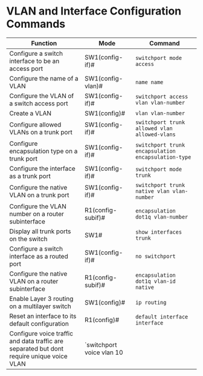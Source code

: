 # VLAN and Interface Configuration Commands

| **Function**                                               | **Mode**             | **Command**                                                |
|------------------------------------------------------------|----------------------|-------------------------------------------------------------|
| Configure a switch interface to be an access port          | SW1(config-if)#      | `switchport mode access`                                   |
| Configure the name of a VLAN                               | SW1(config-vlan)#    | `name name`                                                 |
| Configure the VLAN of a switch access port                 | SW1(config-if)#      | `switchport access vlan vlan-number`                       |
| Create a VLAN                                              | SW1(config)#         | `vlan vlan-number`                                          |
| Configure allowed VLANs on a trunk port                    | SW1(config-if)#      | `switchport trunk allowed vlan allowed-vlans`              |
| Configure encapsulation type on a trunk port               | SW1(config-if)#      | `switchport trunk encapsulation encapsulation-type`        |
| Configure the interface as a trunk port                    | SW1(config-if)#      | `switchport mode trunk`                                     |
| Configure the native VLAN on a trunk port                  | SW1(config-if)#      | `switchport trunk native vlan vlan-number`                 |
| Configure the VLAN number on a router subinterface         | R1(config-subif)#    | `encapsulation dot1q vlan-number`                          |
| Display all trunk ports on the switch                      | SW1#                 | `show interfaces trunk`                                     |
| Configure a switch interface as a routed port              | SW1(config-if)#      | `no switchport`                                             |
| Configure the native VLAN on a router subinterface         | R1(config-subif)#    | `encapsulation dot1q vlan-id native`                       |
| Enable Layer 3 routing on a multilayer switch              | SW1(config)#         | `ip routing`                                                |
| Reset an interface to its default configuration            | R1(config)#          | `default interface interface`                               |
| Configure voice traffic and data traffic are separated but dont require unique voice VLAN | `switchport voice vlan 10 |
